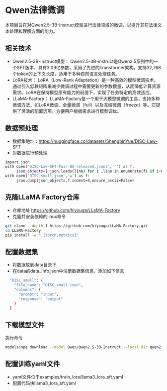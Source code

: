 # Qwen法律微调
本项目旨在对Qwen2.5-3B-Instruct模型进行法律领域的微调，以提升其在法律文本处理和理解方面的能力。

## 相关技术
- Qwen2.5-3B-Instruct模型： Qwen2.5-3B-instruct是Qwen2.5系列中的一个SFT版本，具有3.09亿参数，采用了先进的Transformer架构，支持32,768个token的上下文长度，适用于多种自然语言处理任务。 
- LoRA技术： LoRA（Low-Rank Adaptation）是一种高效的模型微调技术，通过引入低秩矩阵来减少微调过程中需要更新的参数数量，从而降低计算资源需求。LoRA在保持模型原有能力的前提下，实现了任务特定的高效适应。 
- LLaMA-Factory： LLaMA-Factory是一个用于大模型微调的工具，支持多种微调方法，如LoRA微调、全量微调（full）以及冻结微调（freeze）等。它提供了灵活的配置选项，方便用户根据需求进行模型调优。 

## 数据预处理
- 数据集地址：https://huggingface.co/datasets/ShengbinYue/DISC-Law-SFT
- 对数据进行预处理
```bash
import json
with open('DISC-Law-SFT-Pair-QA-released.jsonl','r') as f:
     json_objects=[ json.loads(line) for i ,line in enumerate(f) if i<8000 ]
with open('DISC_small.json','w') as f:
     json.dump(json_objects,f,indent=4,ensure_ascii=False)

```
## 克隆LLaMA Factory仓库
- 仓库地址 https://github.com/hiyouga/LLaMA-Factory
- 克隆并安装依赖的linux命令
```bash
git clone --depth 1 https://github.com/hiyouga/LLaMA-Factory.git
cd LLaMA-Factory
pip install -e ".[torch,metrics]"
```
## 配置数据集
- 将数据放到data目录下
- 在data的data_info.json中注册数据集信息，添加如下信息
```bash
  "DISC_small": {
    "file_name": "DISC_small.json",
    "columns": {
      "prompt": "input",
      "response": "output"
    }
  }
```
## 下载模型文件
执行命令
```bash
modelscope download --model Qwen/Qwen2.5-3B-Instruct --local_dir qwen2.5-3b-instruct
```
## 配置训练yaml文件
- yaml文件位于examples/train_lora/llama3_lora_sft.yaml
- 配置代码块llama3_lora_sft.yaml
